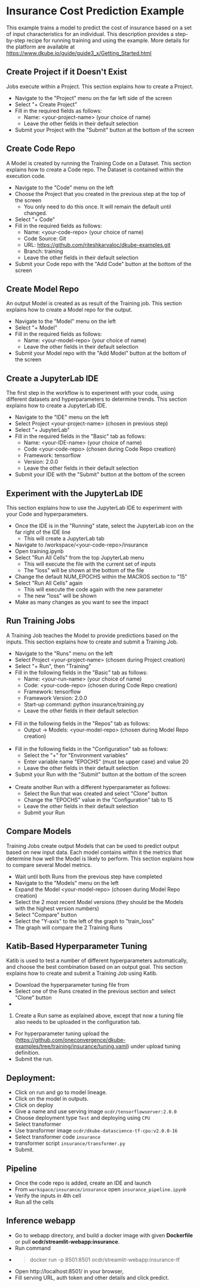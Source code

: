 # Insurance Cost Prediction Example
 This example trains a model to predict the cost of insurance based on a set of input characteristics for an individual.  This description provides a step-by-step recipe for running training and using the example.  More details for the platform are available at https://www.dkube.io/guide/guide3_x/Getting_Started.html

## Create Project if it Doesn't Exist
 Jobs execute within a Project.  This section explains how to create a Project.
 
 - Navigate to the "Project" menu on the far left side of the screen
 - Select "+ Create Project"
 - Fill in the required fields as follows:
   - Name: \<your-project-name\> (your choice of name)
   - Leave the other fields in their default selection 
 - Submit your Project with the "Submit" button at the bottom of the screen

## Create Code Repo
 A Model is created by running the Training Code on a Dataset.  This section explains how to create a Code repo.  The Dataset is contained within the execution code.
 
 - Navigate to the "Code" menu on the left
 - Choose the Project that you created in the previous step at the top of the screen
   - You only need to do this once.  It will remain the default until changed.
 - Select "+ Code"
 - Fill in the required fields as follows:
   - Name: \<your-code-repo\> (your choice of name)
   - Code Source: Git
   - URL: https://github.com/riteshkarvaloc/dkube-examples.git
   - Branch: training
   - Leave the other fields in their default selection 
 - Submit your Code repo with the "Add Code" button at the bottom of the screen

## Create Model Repo
 An output Model is created as as result of the Training job.  This section explains how to create a Model repo for the output.
 
 - Navigate to the "Model" menu on the left
 - Select "+ Model"
 - Fill in the required fields as follows:
   - Name: \<your-model-repo\> (your choice of name)
   - Leave the other fields in their default selection 
 - Submit your Model repo with the "Add Model" button at the bottom of the screen

## Create a JupyterLab IDE
 The first step in the workflow is to experiment with your code, using different datasets and hyperparameters to determine trends.  This section explains how to create a JupyterLab IDE.
 
 - Navigate to the "IDE" menu on the left
 - Select Project \<your-project-name\> (chosen in previous step)
 - Select "+ JupyterLab"
 - Fill in the required fields in the "Basic" tab as follows:
   - Name: \<your-IDE-name\> (your choice of name)
   - Code \<your-code-repo\> (chosen during Code Repo creation)
   - Framework: tensorflow
   - Version: 2.0.0
   - Leave the other fields in their default selection 
 - Submit your IDE with the "Submit" button at the bottom of the screen

## Experiment with the JupyterLab IDE
 This section explains how to use the JupyterLab IDE to experiment with your Code and hyperparameters.
 
 - Once the IDE is in the "Running" state, select the JupyterLab icon on the far right of the IDE line
   - This will create a JupyterLab tab
 - Navigate to /workspace/\<your-code-repo\>/insurance
 - Open training.ipynb
 - Select "Run All Cells" from the top JupyterLab menu
   - This will execute the file with the current set of inputs
   - The "loss" will be shown at the bottom of the file
 - Change the default NUM_EPOCHS within the MACROS section to "15"
 - Select "Run All Cells" again
   - This will execute the code again with the new parameter
   - The new "loss" will be shown
 - Make as many changes as you want to see the impact

## Run Training Jobs
 A Training Job teaches the Model to provide predictions based on the inputs.  This section explains how to create and submit a Training Job.
 
 - Navigate to the "Runs" menu on the left
 - Select Project \<your-project-name\> (chosen during Project creation)
 - Select "+ Run", then "Training"
 - Fill in the following fields in the "Basic" tab as follows:
   - Name: \<your-run-name\> (your choice of name)
   - Code: \<your-code-repo\> (chosen during Code Repo creation)
   - Framework: tensorflow
   - Framework Version: 2.0.0
   - Start-up command: python insurance/training.py
   - Leave the other fields in their default selection <br><br>
 - Fill in the following fields in the "Repos" tab as follows:
   - Output -> Models: \<your-model-repo\> (chosen during Model Repo creation) <br><br>
 - Fill in the following fields in the "Configuration" tab as follows:
   - Select the "+" for "Environment variables"
   - Enter variable name "EPOCHS" (must be upper case) and value 20
   - Leave the other fields in their default selection 
 - Submit your Run with the "Submit" button at the bottom of the screen <br><br>
 - Create another Run with a different hyperparameter as follows:
   - Select the Run that was created and select "Clone" button
   - Change the "EPOCHS" value in the "Configuration" tab to 15
   - Leave the other fields in their default selection
   - Submit your Run

## Compare Models
 Training Jobs create output Models that can be used to predict output based on new input data.  Each model contains within it the metrics that determine how well the Model is likely to perform.  This section explains how to compare several Model metrics.
 
 - Wait until both Runs from the previous step have completed
 - Navigate to the "Models" menu on the left
 - Expand the Model \<your-model-repo\> (chosen during Model Repo creation)
 - Select the 2 most recent Model versions (they should be the Models with the highest version numbers)
 - Select "Compare" button
 - Select the "Y-axis" to the left of the graph to "train_loss" 
 - The graph will compare the 2 Training Runs

## Katib-Based Hyperparameter Tuning
 Katib is used to test a number of different hyperparameters automatically, and choose the best combination based on an output goal.  This section explains how to create and submit a Training Job using Katib.
 
 - Download the hyperparameter tuning file from 
 - Select one of the Runs created in the previous section and select "Clone" button
 - 
 
1. Create a Run same as explained above, except that now a tuning file also needs to be uploaded in the configuration tab.
  - For hyperparameter tuning upload the (https://github.com/oneconvergence/dkube-examples/tree/training/insurance/tuning.yaml) under upload tuning definition. 
  - Submit the run.

## Deployment:
 - Click on run and go to model lineage.
 - Click on the model in outputs.
 - Click on deploy
 - Give a name and use serving image `ocdr/tensorflowserver:2.0.0`
 - Choose deployment type `Test` and deploying using `CPU`
 - Select transformer
 - Use transformer image `ocdr/dkube-datascience-tf-cpu:v2.0.0-16`
 - Select transformer code `insurance`
 - transformer script `insurance/transformer.py`
 - Submit. 

## Pipeline
 - Once the code repo is added, create an IDE and launch
 - From `workspace/insurance/insurance` open `insurance_pipeline.ipynb`
 - Verify the inputs in 4th cell
 - Run all the cells

## Inference webapp
  - Go to webapp directory, and build a docker image with given **Dockerfile** or pull **ocdr/streamlit-webapp:insurance**.
  - Run command
  - > docker run -p 8501:8501 ocdr/streamlit-webapp:insurance-tf
  - Open http://localhost:8501/ in your browser,
  - Fill serving URL, auth token and other details and click predict.
